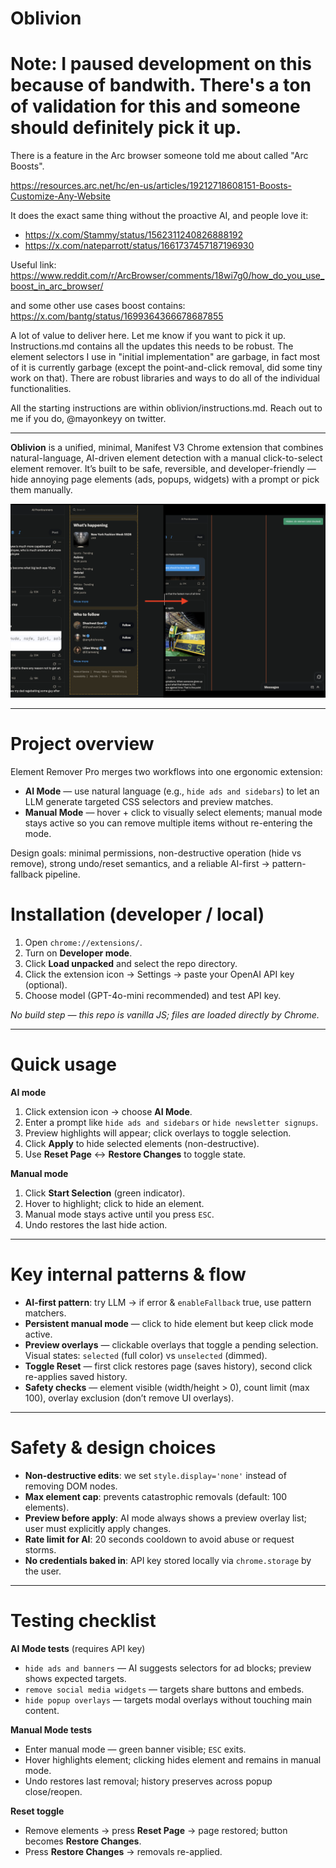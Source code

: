 # Oblivion

# Note: I paused development on this because of bandwith. There's a ton of validation for this and someone should definitely pick it up.

There is a feature in the Arc browser someone told me about called "Arc Boosts". 

https://resources.arc.net/hc/en-us/articles/19212718608151-Boosts-Customize-Any-Website

It does the exact same thing without the proactive AI, and people love it:
- https://x.com/Stammy/status/1562311240826888192
- https://x.com/nateparrott/status/1661737457187196930

Useful link: https://www.reddit.com/r/ArcBrowser/comments/18wi7g0/how_do_you_use_boost_in_arc_browser/

and some other use cases boost contains: https://x.com/bantg/status/1699364366678687855

A lot of value to deliver here. Let me know if you want to pick it up. 
Instructions.md contains all the updates this needs to be robust. The element selectors I use in "initial implementation" are garbage, in fact most of it is currently garbage (except the point-and-click removal, did some tiny work on that). There are robust libraries and ways to do all of the individual functionalities. 

All the starting instructions are within oblivion/instructions.md. Reach out to me if you do, @mayonkeyy on twitter.

---

**Oblivion** is a unified, minimal, Manifest V3 Chrome extension that combines natural-language, AI-driven element detection with a manual click-to-select element remover. It’s built to be safe, reversible, and developer-friendly — hide annoying page elements (ads, popups, widgets) with a prompt or pick them manually.

![Example Screenshot](./Example.png)

---

# Project overview

Element Remover Pro merges two workflows into one ergonomic extension:

* **AI Mode** — use natural language (e.g., `hide ads and sidebars`) to let an LLM generate targeted CSS selectors and preview matches.
* **Manual Mode** — hover + click to visually select elements; manual mode stays active so you can remove multiple items without re-entering the mode.

Design goals: minimal permissions, non-destructive operation (hide vs remove), strong undo/reset semantics, and a reliable AI-first → pattern-fallback pipeline.


# Installation (developer / local)

1. Open `chrome://extensions/`.
2. Turn on **Developer mode**.
3. Click **Load unpacked** and select the repo directory.
4. Click the extension icon → Settings → paste your OpenAI API key (optional).
5. Choose model (GPT-4o-mini recommended) and test API key.

*No build step — this repo is vanilla JS; files are loaded directly by Chrome.*

---

# Quick usage

**AI mode**

1. Click extension icon → choose **AI Mode**.
2. Enter a prompt like `hide ads and sidebars` or `hide newsletter signups`.
3. Preview highlights will appear; click overlays to toggle selection.
4. Click **Apply** to hide selected elements (non-destructive).
5. Use **Reset Page** ↔ **Restore Changes** to toggle state.

**Manual mode**

1. Click **Start Selection** (green indicator).
2. Hover to highlight; click to hide an element.
3. Manual mode stays active until you press `ESC`.
4. Undo restores the last hide action.

---


# Key internal patterns & flow

* **AI-first pattern**: try LLM → if error & `enableFallback` true, use pattern matchers.
* **Persistent manual mode** — click to hide element but keep click mode active.
* **Preview overlays** — clickable overlays that toggle a pending selection. Visual states: `selected` (full color) vs `unselected` (dimmed).
* **Toggle Reset** — first click restores page (saves history), second click re-applies saved history.
* **Safety checks** — element visible (width/height > 0), count limit (max 100), overlay exclusion (don’t remove UI overlays).

---

# Safety & design choices

* **Non-destructive edits**: we set `style.display='none'` instead of removing DOM nodes.
* **Max element cap**: prevents catastrophic removals (default: 100 elements).
* **Preview before apply**: AI mode always shows a preview overlay list; user must explicitly apply changes.
* **Rate limit for AI**: 20 seconds cooldown to avoid abuse or request storms.
* **No credentials baked in**: API key stored locally via `chrome.storage` by the user.

---

# Testing checklist

**AI Mode tests** (requires API key)

* `hide ads and banners` — AI suggests selectors for ad blocks; preview shows expected targets.
* `remove social media widgets` — targets share buttons and embeds.
* `hide popup overlays` — targets modal overlays without touching main content.

**Manual Mode tests**

* Enter manual mode — green banner visible; `ESC` exits.
* Hover highlights element; clicking hides element and remains in manual mode.
* Undo restores last removal; history preserves across popup close/reopen.

**Reset toggle**

* Remove elements → press **Reset Page** → page restored; button becomes **Restore Changes**.
* Press **Restore Changes** → removals re-applied.

